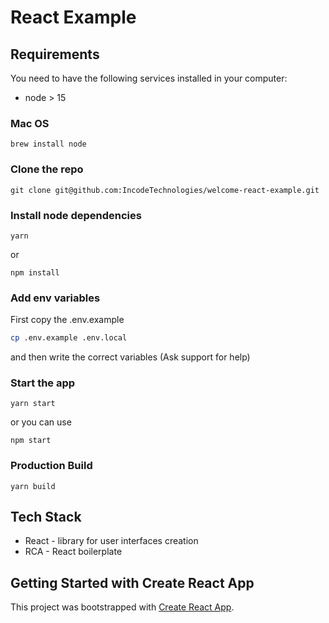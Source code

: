 # React Example

## Requirements

You need to have the following services installed in your computer:

- node > 15

### Mac OS

```
brew install node
```

### Clone the repo

```
git clone git@github.com:IncodeTechnologies/welcome-react-example.git
```

### Install node dependencies

```
yarn
```

or

```
npm install
```

### Add env variables

First copy the .env.example

```bash
cp .env.example .env.local
```

and then write the correct variables (Ask support for help)

### Start the app

```
yarn start
```

or you can use

```
npm start
```

### Production Build

```
yarn build
```

## Tech Stack

- React - library for user interfaces creation
- RCA - React boilerplate

## Getting Started with Create React App

This project was bootstrapped with [Create React App](https://github.com/facebook/create-react-app).
